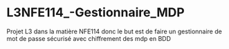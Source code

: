 # L3NFE114_-Gestionnaire_MDP
Projet L3 dans la matière NFE114  donc le but est de faire un gestionnaire de mot de passe sécurisé avec chiffrement des mdp en BDD
